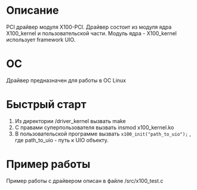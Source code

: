# Описание 
PCI драйвер модуля X100-PCI. Драйвер состоит из модуля ядра X100_kernel и пользовательской части.
Модуль ядра - X100_kernel использует framework UIO.


# ОС
Драйвер предназначен для работы в ОС Linux

# Быстрый старт
1. Из директории /driver_kernel вызвать make
2. С правами суперпользователя вызвать insmod x100_kernel.ko
2. В пользовательской программе вызвать ```x100_init("path_to_uio");``` , где path_to_uio - путь к UIO объекту.

# Пример работы
Пример работы с драйвером описан в файле /src/x100_test.c
